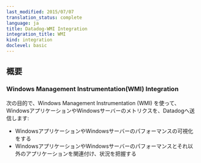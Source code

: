 ```yaml
---
last_modified: 2015/07/07
translation_status: complete
language: ja
title: Datadog-WMI Integration
integration_title: WMI
kind: integration
doclevel: basic
---
```


<!-- #### Windows Management Instrumentation Integration

Get metrics from your Windows applications/servers with Windows Management Instrumentation (WMI) in real time to

* Visualize their performance.
* Correlate their activity with the rest of your applications. -->

## 概要


### Windows Management Instrumentation(WMI) Integration

次の目的で、Windows Management Instrumentation (WMI) を使って、WindowsアプリケーションやWindowsサーバーのメトリクスを、Datadogへ送信します:

* WindowsアプリケーションやWindowsサーバーのパフォーマンスの可視化をする
* WindowsアプリケーションやWindowsサーバーのパフォーマンスとそれ以外のアプリケーションを関連付け、状況を把握する

